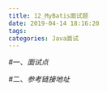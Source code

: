 ```yaml
---
title: 12_MyBatis面试题
date: 2019-04-14 18:16:20
tags:
categories: Java面试
---
```


#一、*面试点*

#二、*参考链接地址*